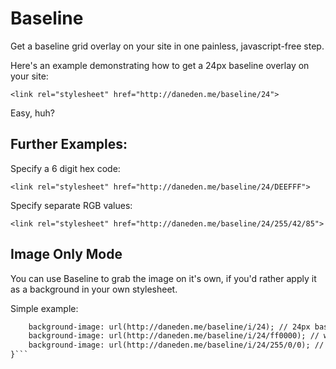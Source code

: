 # Baseline
Get a baseline grid overlay on your site in one painless, javascript-free step.

Here's an example demonstrating how to get a 24px baseline overlay on your site:

```<link rel="stylesheet" href="http://daneden.me/baseline/24">```

Easy, huh?
	
## Further Examples:

Specify a 6 digit hex code: 

```<link rel="stylesheet" href="http://daneden.me/baseline/24/DEEFFF">```

Specify separate RGB values: 

```<link rel="stylesheet" href="http://daneden.me/baseline/24/255/42/85">```

## Image Only Mode

You can use Baseline to grab the image on it's own, if you'd rather apply it as a background in your own stylesheet.

Simple example:

```html {
	background-image: url(http://daneden.me/baseline/i/24); // 24px baseline
	background-image: url(http://daneden.me/baseline/i/24/ff0000); // with Hex colour
	background-image: url(http://daneden.me/baseline/i/24/255/0/0); // with RGB colour
}```
